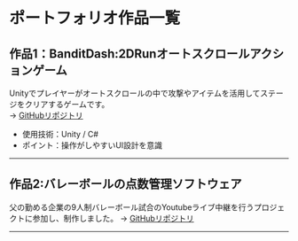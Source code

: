 # ポートフォリオ作品一覧

## 作品1：BanditDash:2DRunオートスクロールアクションゲーム
Unityでプレイヤーがオートスクロールの中で攻撃やアイテムを活用してステージをクリアするゲームです。  
→ [GitHubリポジトリ](https://github.com/kiri070/BanditDash.git)

- 使用技術：Unity / C#
- ポイント：操作がしやすいUI設計を意識

---

## 作品2:バレーボールの点数管理ソフトウェア
父の勤める企業の9人制バレーボール試合のYoutubeライブ中継を行うプロジェクトに参加し、制作しました。
→ [GitHubリポジトリ](https://github.com/kiri070/ValleyScoreManager.git)

---


